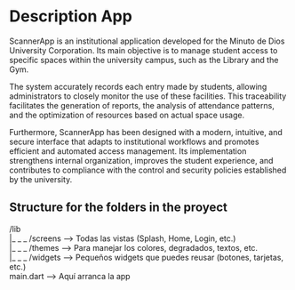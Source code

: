 # Description App
ScannerApp is an institutional application developed for the Minuto de Dios University Corporation. Its main objective is to manage student access to specific spaces within the university campus, such as the Library and the Gym.

The system accurately records each entry made by students, allowing administrators to closely monitor the use of these facilities. This traceability facilitates the generation of reports, the analysis of attendance patterns, and the optimization of resources based on actual space usage.

Furthermore, ScannerApp has been designed with a modern, intuitive, and secure interface that adapts to institutional workflows and promotes efficient and automated access management. Its implementation strengthens internal organization, improves the student experience, and contributes to compliance with the control and security policies established by the university.

## Structure for the folders in the proyect

/lib </br>
|_ _ _ /screens         --> Todas las vistas (Splash, Home, Login, etc.) </br>
|_ _ _ /themes          --> Para manejar los colores, degradados, textos, etc. </br>
|_ _ _ /widgets         --> Pequeños widgets que puedes reusar (botones, tarjetas, etc.)</br>
main.dart        --> Aquí arranca la app
